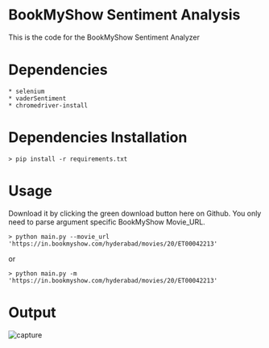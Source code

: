 BookMyShow Sentiment Analysis
=============================
This is the code for the BookMyShow Sentiment Analyzer

Dependencies
============
    * selenium
    * vaderSentiment
    * chromedriver-install

Dependencies Installation
=========================
    > pip install -r requirements.txt

Usage
=====
Download it by clicking the green download button here on Github. You only need to parse argument specific BookMyShow Movie_URL.

    > python main.py --movie_url 'https://in.bookmyshow.com/hyderabad/movies/20/ET00042213'

or

    > python main.py -m 'https://in.bookmyshow.com/hyderabad/movies/20/ET00042213'

Output
======
![capture](https://user-images.githubusercontent.com/47944792/53886316-c3002b00-4045-11e9-8a56-10ef06275951.PNG)
